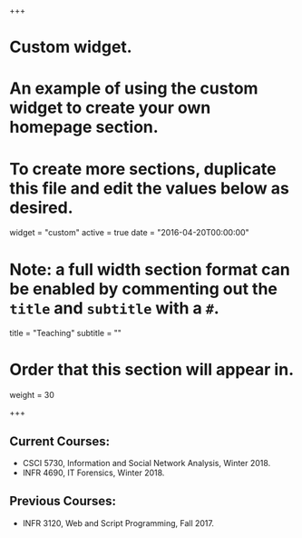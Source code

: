 +++
# Custom widget.
# An example of using the custom widget to create your own homepage section.
# To create more sections, duplicate this file and edit the values below as desired.
widget = "custom"
active = true
date = "2016-04-20T00:00:00"

# Note: a full width section format can be enabled by commenting out the `title` and `subtitle` with a `#`.
title = "Teaching"
subtitle = ""

# Order that this section will appear in.
weight = 30

+++


## Current Courses:

- CSCI 5730, Information and Social Network Analysis, Winter 2018.
- INFR 4690, IT Forensics, Winter 2018.

## Previous Courses:

- INFR 3120, Web and Script Programming, Fall 2017.
